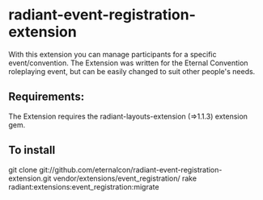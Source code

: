 radiant-event-registration-extension
====================================

With this extension you can manage participants for a specific event/convention.
The Extension was written for the Eternal Convention roleplaying event, but can be easily changed to suit other people's needs.


## Requirements:
The Extension requires the radiant-layouts-extension (=>1.1.3) extension gem.

## To install 

git clone git://github.com/eternalcon/radiant-event-registration-extension.git vendor/extensions/event_registration/
rake radiant:extensions:event_registration:migrate


